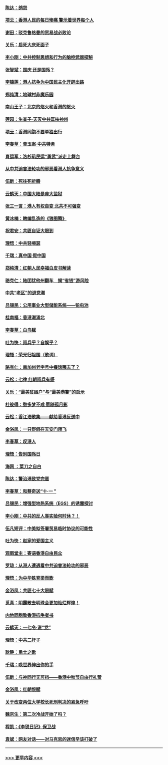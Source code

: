 #### [陈达：鸽怨](../pages/nsc993/n11561879.md?t=10021722) 
#### [项云：香港人民的每日惨痛  警示着世界每个人](../pages/nsc993/n11559273.md?t=10021722) 
#### [谢田：驳克鲁格曼的贸易战必败论](../pages/nsc993/n11555840.md?t=10021722) 
#### [关乐：启死大庆死面子](../pages/nsc993/n11556823.md?t=10021722) 
#### [李小刚：中共控制思想和行为的脑控武器探秘](../pages/nsc993/n11556776.md?t=10021722) 
#### [张智斌：国庆  还是国殇？](../pages/nsc993/n11556617.md?t=10021722) 
#### [李镇莲：港人抗争为中国民主化开辟出路](../pages/nsc993/n11556570.md?t=10021722) 
#### [郑纯清：地球村非魔乐园](../pages/nsc993/n11555415.md?t=10021722) 
#### [南山王子：北京的焰火和香港的怒火](../pages/nsc993/n11555318.md?t=10021722) 
#### [莲园：生查子·天灭中共匡扶神州](../pages/nsc993/n11555302.md?t=10021722) 
#### [项云：香港同胞不要单独出行](../pages/nsc993/n11555276.md?t=10021722) 
#### [李春草：青玉案‧中共特务](../pages/nsc993/n11552356.md?t=10021722) 
#### [肖运军：洛杉矶民运“勇武”派走上舞台](../pages/nsc993/n11551595.md?t=10021722) 
#### [从中共迫害法轮功的邪恶看港人抗争意义](../pages/nsc993/n11540858.md?t=10021722) 
#### [伍新：死往死折腾](../pages/nsc993/n11550174.md?t=10021722) 
#### [云鹤天：中国大陆是座大监狱](../pages/nsc993/n11550155.md?t=10021722) 
#### [张三一言：港人有权自变 北共不可强变](../pages/nsc993/n11550132.md?t=10021722) 
#### [黄冰楠：瞎编乱造的《狼图腾》](../pages/nsc993/n11550082.md?t=10021722) 
#### [祝君安：共匪自证大限到](../pages/nsc993/n11550041.md?t=10021722) 
#### [理悟：中共轻嘚瑟](../pages/nsc993/n11547978.md?t=10021722) 
#### [千瑞：真中国 假中国](../pages/nsc993/n11547865.md?t=10021722) 
#### [郑纯清：红朝人民幸福白皮书解读](../pages/nsc993/n11547499.md?t=10021722) 
#### [骆克仁：陆团犹他州翻车　揭“省钱”游风险](../pages/nsc993/n11546977.md?t=10021722) 
#### [中共“老区”的退党潮](../pages/nsc993/n11545995.md?t=10021722) 
#### [吕锡民：公用事业大型储能系统——铅电池](../pages/nsc993/n11545701.md?t=10021722) 
#### [桂南福：香港潮涌北](../pages/nsc993/n11545682.md?t=10021722) 
#### [李春草：白鸟赋](../pages/nsc993/n11545663.md?t=10021722) 
#### [吐为快：阅兵乎？自娱乎？](../pages/nsc993/n11545625.md?t=10021722) 
#### [理悟：荣光归祖国（歌词）](../pages/nsc993/n11545616.md?t=10021722) 
#### [骆克仁：南加州老字号中餐馆哪去了？](../pages/nsc993/n11545120.md?t=10021722) 
#### [云松：七律 红朝阅兵有感](../pages/nsc993/n11542394.md?t=10021722) 
#### [关乐：“最美贫困户”与“最美港警”的启示](../pages/nsc993/n11542252.md?t=10021722) 
#### [杜彼得：愁多梦不成 愿随孤月影](../pages/nsc993/n11540296.md?t=10021722) 
#### [云松：香江浩歌集——献给香港反送中](../pages/nsc993/n11540149.md?t=10021722) 
#### [金浴凤：一只野鸽在天安门翔飞](../pages/nsc993/n11540280.md?t=10021722) 
#### [李春草：叹港人](../pages/nsc993/n11540119.md?t=10021722) 
#### [理悟：告别国殇日](../pages/nsc993/n11539610.md?t=10021722) 
#### [海网 ：菜刀之自白](../pages/nsc993/n11539597.md?t=10021722) 
#### [陈达：警治港致党完蛋](../pages/nsc993/n11538127.md?t=10021722) 
#### [李春草：和蔡奇送“十·一 ”](../pages/nsc993/n11537810.md?t=10021722) 
#### [吕锡民：增强型地热系统（EGS）的诱震探讨](../pages/nsc993/n11537765.md?t=10021722) 
#### [李小刚：中共的反人类实验何时休？！](../pages/nsc993/n11537669.md?t=10021722) 
#### [伍凡短评：中美拟签署贸易临时协议的可能性](../pages/nsc993/n11536773.md?t=10021722) 
#### [吐为快：赵家的爱国主义](../pages/nsc993/n11536750.md?t=10021722) 
#### [观雨堂主：寄语香港自由民众](../pages/nsc993/n11536735.md?t=10021722) 
#### [罗琼：从港人遭遇看中共迫害法轮功的邪恶](../pages/nsc993/n11507862.md?t=10021722) 
#### [理悟：为中华铁脊梁而歌](../pages/nsc993/n11534458.md?t=10021722) 
#### [金浴凤：共匪七十大限赋](../pages/nsc993/n11534434.md?t=10021722) 
#### [觅真：阴霾散去明珠会更加灿烂辉煌！](../pages/nsc993/n11531858.md?t=10021722) 
#### [内地同胞致香港抗争者书](../pages/nsc993/n11531645.md?t=10021722) 
#### [云鹤天：一七令‧说“党”](../pages/nsc993/n11529099.md?t=10021722) 
#### [理悟：中共二杆子](../pages/nsc993/n11529046.md?t=10021722) 
#### [耿静：勇士之歌](../pages/nsc993/n11527562.md?t=10021722) 
#### [千瑞：唤世界伸出你的手](../pages/nsc993/n11526942.md?t=10021722) 
#### [伍新：与神同行无可挡——香港中秋节自由行礼赞](../pages/nsc993/n11526801.md?t=10021722) 
#### [金浴凤：红朝恨赋](../pages/nsc993/n11524312.md?t=10021722) 
#### [关于改变两位大学校长死刑判决的紧急呼吁](../pages/nsc993/n11524103.md?t=10021722) 
#### [魏京生：第二次冷战开始了吗？](../pages/nsc993/n11524023.md?t=10021722) 
#### [程凯：《李锐日记》保卫战](../pages/nsc993/n11522922.md?t=10021722) 
#### [袁斌：网友对话——对马克思的迷信早该打破了](../pages/nsc993/n11522561.md?t=10021722) 

----
#### [ >>> 更早内容 <<< ](../indexes/nsc993-earlier.md)
